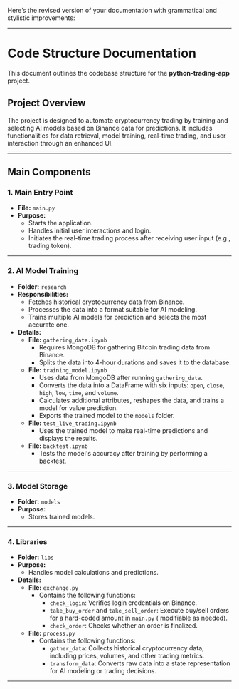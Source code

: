 Here’s the revised version of your documentation with grammatical and stylistic improvements:

---

# Code Structure Documentation

This document outlines the codebase structure for the **python-trading-app** project.

## Project Overview

The project is designed to automate cryptocurrency trading by training and selecting AI models based on Binance data for
predictions. It includes functionalities for data retrieval, model training, real-time trading, and user interaction
through an enhanced UI.

---  

## Main Components

### 1. **Main Entry Point**

- **File:** `main.py`
- **Purpose:**
    - Starts the application.
    - Handles initial user interactions and login.
    - Initiates the real-time trading process after receiving user input (e.g., trading token).

---  

### 2. **AI Model Training**

- **Folder:** `research`
- **Responsibilities:**
    - Fetches historical cryptocurrency data from Binance.
    - Processes the data into a format suitable for AI modeling.
    - Trains multiple AI models for prediction and selects the most accurate one.
- **Details:**
    - **File:** `gathering_data.ipynb`
        - Requires MongoDB for gathering Bitcoin trading data from Binance.
        - Splits the data into 4-hour durations and saves it to the database.
    - **File:** `training_model.ipynb`
        - Uses data from MongoDB after running `gathering_data`.
        - Converts the data into a DataFrame with six inputs: `open`, `close`, `high`, `low`, `time`, and `volume`.
        - Calculates additional attributes, reshapes the data, and trains a model for value prediction.
        - Exports the trained model to the `models` folder.
    - **File:** `test_live_trading.ipynb`
        - Uses the trained model to make real-time predictions and displays the results.
    - **File:** `backtest.ipynb`
        - Tests the model's accuracy after training by performing a backtest.

---  

### 3. **Model Storage**

- **Folder:** `models`
- **Purpose:**
    - Stores trained models.

---  

### 4. **Libraries**

- **Folder:** `libs`
- **Purpose:**
    - Handles model calculations and predictions.
- **Details:**
    - **File:** `exchange.py`
        - Contains the following functions:
            - `check_login`: Verifies login credentials on Binance.
            - `take_buy_order` and `take_sell_order`: Execute buy/sell orders for a hard-coded amount in `main.py` (
              modifiable as needed).
            - `check_order`: Checks whether an order is finalized.
    - **File:** `process.py`
        - Contains the following functions:
            - `gather_data`: Collects historical cryptocurrency data, including prices, volumes, and other trading
              metrics.
            - `transform_data`: Converts raw data into a state representation for AI modeling or trading decisions.

---  

